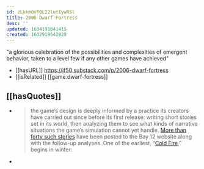 ```yaml
---
id: zLkkmOvTQL22lutIywRSl
title: 2006 Dwarf Fortress
desc: ''
updated: 1634191041415
created: 1632919642928
---
```

"a glorious celebration of the possibilities and complexities of emergent behavior, taken to a level few if any other games have achieved"

- [[hasURL]] https://if50.substack.com/p/2006-dwarf-fortress
- [[isRelated]] [[game.dwarf-fortress]]

## [[hasQuotes]]

- > the game’s design is deeply informed by a practice its creators have carried out since before its first release: writing short stories set in its world, then analyzing them to see what kinds of narrative situations the game’s simulation cannot yet handle. [More than forty such stories](https://www.bay12games.com/dwarves/dev_story.html) have been posted to the Bay 12 website along with the follow-up analyses. One of the earliest, “[Cold Fire](https://www.bay12games.com/dwarves/story/tt_cold_fire.html),” begins in winter:
- 
